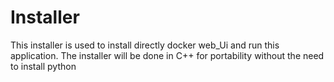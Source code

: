 # Installer

This installer is used to install directly docker web_Ui and run this application. The installer will be done in C++ for portability without the need to install python